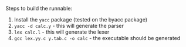 Steps to build the runnable:
1. Install the ```yacc``` package (tested on the byacc package)
2. ```yacc -d calc.y``` - this will generate the parser
3. ```lex calc.l``` - this will generate the lexer
4. ```gcc lex.yy.c y.tab.c -o calc``` - the executable should be generated
